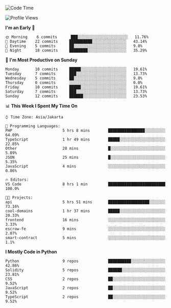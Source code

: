 <!--START_SECTION:waka-->
![Code Time](http://img.shields.io/badge/Code%20Time-1%2C194%20hrs%2036%20mins-blue)

![Profile Views](http://img.shields.io/badge/Profile%20Views-1-blue)

**I'm an Early 🐤** 

```text
🌞 Morning    6 commits      ███░░░░░░░░░░░░░░░░░░░░░░   11.76% 
🌆 Daytime    22 commits     ██████████░░░░░░░░░░░░░░░   43.14% 
🌃 Evening    5 commits      ██░░░░░░░░░░░░░░░░░░░░░░░   9.8% 
🌙 Night      18 commits     ████████░░░░░░░░░░░░░░░░░   35.29%

```
📅 **I'm Most Productive on Sunday** 

```text
Monday       10 commits     █████░░░░░░░░░░░░░░░░░░░░   19.61% 
Tuesday      7 commits      ███░░░░░░░░░░░░░░░░░░░░░░   13.73% 
Wednesday    5 commits      ██░░░░░░░░░░░░░░░░░░░░░░░   9.8% 
Thursday     0 commits      ░░░░░░░░░░░░░░░░░░░░░░░░░   0.0% 
Friday       10 commits     █████░░░░░░░░░░░░░░░░░░░░   19.61% 
Saturday     7 commits      ███░░░░░░░░░░░░░░░░░░░░░░   13.73% 
Sunday       12 commits     ██████░░░░░░░░░░░░░░░░░░░   23.53%

```


📊 **This Week I Spent My Time On** 

```text
⌚︎ Time Zone: Asia/Jakarta

💬 Programming Languages: 
PHP                      5 hrs 8 mins        ████████████████░░░░░░░░░   64.09% 
TypeScript               1 hr 49 mins        █████░░░░░░░░░░░░░░░░░░░░   22.85% 
Other                    28 mins             █░░░░░░░░░░░░░░░░░░░░░░░░   5.89% 
JSON                     25 mins             █░░░░░░░░░░░░░░░░░░░░░░░░   5.35% 
JavaScript               4 mins              ░░░░░░░░░░░░░░░░░░░░░░░░░   0.86%

🔥 Editors: 
VS Code                  8 hrs 1 min         █████████████████████████   100.0%

🐱‍💻 Projects: 
api                      5 hrs 51 mins       ██████████████████░░░░░░░   73.16% 
cool-domains             1 hr 37 mins        █████░░░░░░░░░░░░░░░░░░░░   20.33% 
frontend                 16 mins             ░░░░░░░░░░░░░░░░░░░░░░░░░   3.33% 
escrow-fe                9 mins              ░░░░░░░░░░░░░░░░░░░░░░░░░   2.07% 
smart-contract           5 mins              ░░░░░░░░░░░░░░░░░░░░░░░░░   1.1%

```

**I Mostly Code in Python** 

```text
Python                   9 repos             ██████████░░░░░░░░░░░░░░░   42.86% 
Solidity                 5 repos             ██████░░░░░░░░░░░░░░░░░░░   23.81% 
CSS                      2 repos             ██░░░░░░░░░░░░░░░░░░░░░░░   9.52% 
JavaScript               2 repos             ██░░░░░░░░░░░░░░░░░░░░░░░   9.52% 
TypeScript               2 repos             ██░░░░░░░░░░░░░░░░░░░░░░░   9.52%

```



<!--END_SECTION:waka-->
